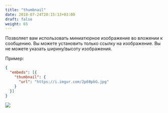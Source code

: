 ```yaml
---
title: "thumbnail"
date: 2018-07-24T20:15:13+03:00
draft: false
weight: 65
---
```

Позволяет вам использовать миниатюрное изображение во вложении к сообщению. Вы можете установить только ссылку на изображение. Вы не можете указать ширину/высоту изображения.

Пример:

```json
{
  "embeds": [{
    "thumbnail": {
      "url": "https://i.imgur.com/2p68pbG.jpg"
    }
  }]
}
```

![](../img/thumbnail.png)

